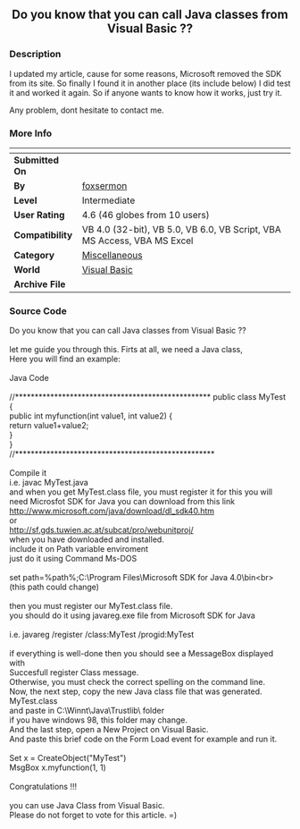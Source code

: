 ﻿<div align="center">

## Do you know that you can call Java classes from Visual Basic ??


</div>

### Description

I updated my article, cause for some reasons, Microsoft removed the SDK from its site. So finally I found it in another place (its include below) I did test it and worked it again. So if anyone wants to know how it works, just try it.

Any problem, dont hesitate to contact me.
 
### More Info
 


<span>             |<span>
---                |---
**Submitted On**   |
**By**             |[foxsermon](https://github.com/Planet-Source-Code/PSCIndex/blob/master/ByAuthor/foxsermon.md)
**Level**          |Intermediate
**User Rating**    |4.6 (46 globes from 10 users)
**Compatibility**  |VB 4\.0 \(32\-bit\), VB 5\.0, VB 6\.0, VB Script, VBA MS Access, VBA MS Excel
**Category**       |[Miscellaneous](https://github.com/Planet-Source-Code/PSCIndex/blob/master/ByCategory/miscellaneous__1-1.md)
**World**          |[Visual Basic](https://github.com/Planet-Source-Code/PSCIndex/blob/master/ByWorld/visual-basic.md)
**Archive File**   |[](https://github.com/Planet-Source-Code/foxsermon-do-you-know-that-you-can-call-java-classes-from-visual-basic__1-31540/archive/master.zip)





### Source Code

Do you know that you can call Java classes from Visual Basic ??<Br><Br>
let me guide you through this.
Firts at all, we need a Java class, <Br>
Here you will find an example:<br><br>
Java Code <br><Br>
//**************************************************
public class MyTest {<Br>
  public int myfunction(int value1, int value2) {<Br>
  return value1+value2;<br>
  }<Br>
}<Br>
//***************************************************
<Br><Br>
Compile it<br>
i.e. javac MyTest.java<br>
and when you get MyTest.class file, you must register it for this you will need Microsfot SDK for Java
you can download from this link <br>
http://www.microsoft.com/java/download/dl_sdk40.htm<Br>or<br> http://sf.gds.tuwien.ac.at/subcat/pro/webunitproj/<br>
when you have downloaded and installed. <Br>
include it on Path variable enviroment<Br>
just do it using Command Ms-DOS<Br><Br>
set path=%path%;C:\Program Files\Microsoft SDK for Java 4.0\bin\<br><br>
(this path could change)<Br><Br>
then you must register our MyTest.class file.<Br>
you should do it using javareg.exe file from Microsoft SDK for Java<Br><br>
i.e. javareg /register /class:MyTest /progid:MyTest<Br><br>
if everything is well-done then you should see a MessageBox displayed with <Br>
Succesfull register Class message.<Br>
Otherwise, you must check the correct spelling on the command line.<Br>
Now, the next step, copy the new Java class file that was generated.<Br>
MyTest.class<Br>
and paste in C:\Winnt\Java\Trustlib\ folder<Br>
if you have windows 98, this folder may change.<Br>
And the last step, open a New Project on Visual Basic.<Br>
And paste this brief code on the Form Load event for example and run it.<Br><Br>
 Set x = CreateObject("MyTest")<Br>
 MsgBox x.myfunction(1, 1)<Br><Br>
Congratulations !!! <Br><Br>
you can use Java Class from Visual Basic. <Br>
Please do not forget to vote for this article. =)<Br>

